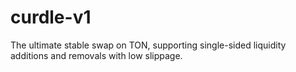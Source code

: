 # curdle-v1
The ultimate stable swap on TON, supporting single-sided liquidity additions and removals with low slippage.
